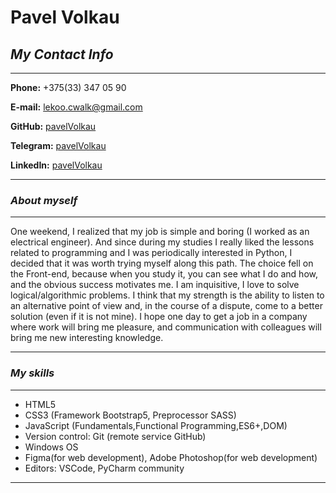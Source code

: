 # **Pavel Volkau**

## **_My Contact Info_**

---

**Phone:** +375(33) 347 05 90

**E-mail:** lekoo.cwalk@gmail.com

**GitHub:** [pavelVolkau](https://github.com/pavelVolkau)

**Telegram:** [pavelVolkau](http://t.me/pavelVolkau)

**LinkedIn:** [pavelVolkau](https://www.linkedin.com/in/pavelVolkau/)

---

### **_About myself_**

---

One weekend, I realized that my job is simple and boring (I worked as an electrical engineer). And since during my studies I really liked the lessons related to programming and I was periodically interested in Python, I decided that it was worth trying myself along this path.
The choice fell on the Front-end, because when you study it, you can see what I do and how, and the obvious success motivates me.
I am inquisitive, I love to solve logical/algorithmic problems. I think that my strength is the ability to listen to an alternative point of view and, in the course of a dispute, come to a better solution (even if it is not mine).
I hope one day to get a job in a company where work will bring me pleasure, and communication with colleagues will bring me new interesting knowledge.

---

### **_My skills_**

---

- HTML5
- CSS3 (Framework Bootstrap5, Preprocessor SASS)
- JavaScript (Fundamentals,Functional Programming,ES6+,DOM)
- Version control: Git (remote service GitHub)
- Windows OS
- Figma(for web development), Adobe Photoshop(for web development)
- Editors: VSCode, PyCharm community

---
